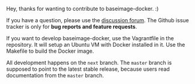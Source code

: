 Hey, thanks for wanting to contribute to baseimage-docker. :)

If you have a question, please use the [discussion forum](https://groups.google.com/d/forum/passenger-docker). The Github issue tracker is only for **bug reports and feature requests**.

If you want to develop baseimage-docker, use the Vagrantfile in the repository. It will setup an Ubuntu VM with Docker installed in it. Use the Makefile to build the Docker image.

All development happens on the `next` branch. The `master` branch is supposed to point to the latest stable release, because users read documentation from the `master` branch.
